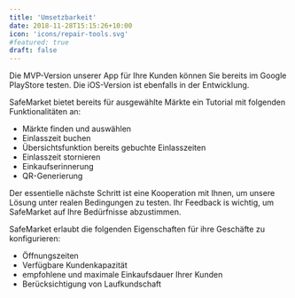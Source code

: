 ```yaml
---
title: 'Umsetzbarkeit'
date: 2018-11-28T15:15:26+10:00
icon: 'icons/repair-tools.svg'
#featured: true
draft: false
---
```


Die MVP-Version unserer App für Ihre Kunden können Sie bereits im Google PlayStore testen. Die iOS-Version ist ebenfalls in der Entwicklung.

SafeMarket bietet bereits für ausgewählte Märkte ein Tutorial mit folgenden Funktionalitäten an:

* Märkte finden und auswählen
* Einlasszeit buchen
* Übersichtsfunktion bereits gebuchte Einlasszeiten
* Einlasszeit stornieren
* Einkaufserinnerung
* QR-Generierung

Der essentielle nächste Schritt ist eine Kooperation mit Ihnen, um unsere Lösung unter realen Bedingungen zu testen. Ihr Feedback is wichtig, um SafeMarket auf Ihre Bedürfnisse abzustimmen.

SafeMarket erlaubt die folgenden Eigenschaften für ihre Geschäfte zu konfigurieren:

- Öffnungszeiten
- Verfügbare Kundenkapazität 
- empfohlene und maximale Einkaufsdauer Ihrer Kunden
- Berücksichtigung von Laufkundschaft